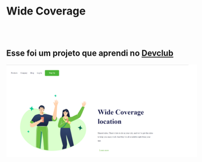 <h1>Wide Coverage</h1>
<br>
<br>
<h2>Esse foi um projeto que aprendi no <a href="https://rodolfomori.com.br/devclub"> Devclub </a> </h2>

<img src="https://raw.githubusercontent.com/Porceles/Projetos-Dev/2072ff6720ec68cdbae65343da8c95874c9faa70/CSS/img/Wide%20Coverage%20Location.png" />
